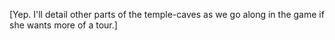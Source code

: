 [Yep. I'll detail other parts of the temple-caves as we go along in the game if she wants more of a tour.]
